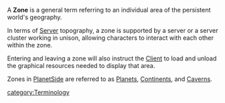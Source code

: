 A **Zone** is a general term referring to an individual area of the
persistent world's geography.

In terms of [Server](Server.md) topography, a zone is supported
by a server or a server cluster working in unison, allowing characters
to interact with each other within the zone.

Entering and leaving a zone will also instruct the
[Client](Client.md) to load and unload the graphical resources
needed to display that area.

Zones in [PlanetSide](PlanetSide.md) are referred to as
[Planets](Planet.md), [Continents](Continent.md), and
[Caverns](Cavern.md).

[category:Terminology](category:Terminology.md)

